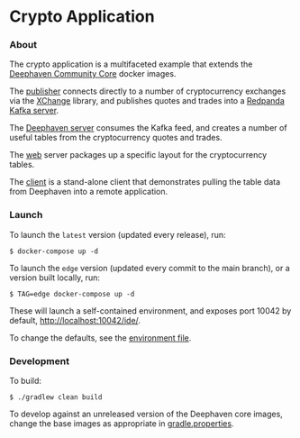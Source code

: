 # Crypto Application

### About

The crypto application is a multifaceted example that extends the [Deephaven Community Core](https://github.com/deephaven/deephaven-core) docker images.

The [publisher](publisher) connects directly to a number of cryptocurrency exchanges via the [XChange](https://github.com/knowm/XChange)
library, and publishes quotes and trades into a [Redpanda](https://vectorized.io/redpanda) [Kafka server](redpanda).

The [Deephaven server](grpc-api) consumes the Kafka feed, and creates a number of useful tables from the cryptocurrency quotes and trades.

The [web](web) server packages up a specific layout for the cryptocurrency tables.

The [client](client) is a stand-alone client that demonstrates pulling the table data from Deephaven into a remote application.

### Launch

To launch the `latest` version (updated every release), run:

```shell
$ docker-compose up -d
```

To launch the `edge` version (updated every commit to the main branch), or a version built locally, run:

```shell
$ TAG=edge docker-compose up -d
```

These will launch a self-contained environment, and exposes port 10042 by default, [http://localhost:10042/ide/](http://localhost:10042/ide/).

To change the defaults, see the [environment file](.env).

### Development

To build:

```shell
$ ./gradlew clean build
```

To develop against an unreleased version of the Deephaven core images, change the base images as appropriate in [gradle.properties](gradle.properties).
